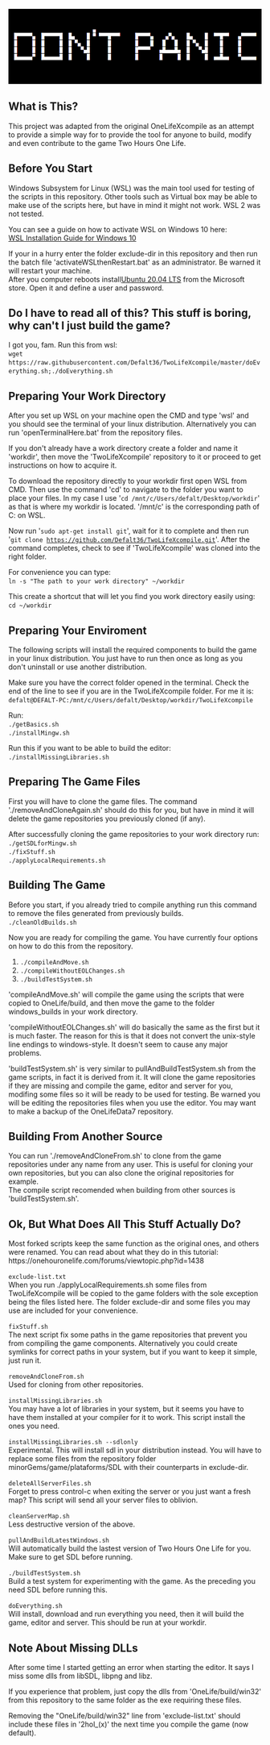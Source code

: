 
<p><img alt="Friendly Advice" title="" src="exclude-dir/cover.png" /></p>

<h2>What is This?</h2>
<p>
This project was adapted from the original OneLifeXcompile as an attempt to provide
a simple way for to provide the tool for anyone to build, modify and even contribute
to the game Two Hours One Life.
</p>

<h2>Before You Start</h2>
<p>
Windows Subsystem for Linux (WSL) was the main tool used for testing of the scripts
in this repository. Other tools such as Virtual box may be able to make use of the
scripts here, but have in mind it might not work. WSL 2 was not tested.
</p>

<p>
You can see a guide on how to activate WSL on Windows 10 here:<br />
<a href="https://docs.microsoft.com/en-us/windows/wsl/install-win10">WSL Installation Guide for Windows 10</a>
</p>

<p>
If your in a hurry enter the folder exclude-dir in this repository and then run the batch file
'activateWSLthenRestart.bat' as an administrator. Be warned it will restart your machine.<br />
After you computer reboots install<a href="https://www.microsoft.com/store/apps/9n6svws3rx71">Ubuntu 20.04 LTS</a> from the Microsoft
store. Open it and define a user and password.<br />
</p>

<h2>Do I have to read all of this? This stuff is boring, why can't I just build the game?</h2>
<p>
I got you, fam. Run this from wsl: <br />
<code>wget https://raw.githubusercontent.com/Defalt36/TwoLifeXcompile/master/doEverything.sh;./doEverything.sh</code>
</p>

<h2>Preparing Your Work Directory</h2>
<p>
After you set up WSL on your machine open the CMD and type 'wsl' and you should see
the terminal of your linux distribution. Alternatively you can run 'openTerminalHere.bat'
from the repository files.
</p>

<p>
If you don't already have a work directory create a folder and name it 'workdir', then move
the 'TwoLifeXcompile' repository to it or proceed to get instructions on how to acquire it.
</p>


<p>
To download the repository directly to your workdir first open WSL from CMD. Then use the
command 'cd' to navigate to the folder you want to place your files. In
my case I use '<code>cd /mnt/c/Users/defalt/Desktop/workdir</code>' as that is where my workdir
is located. '/mnt/c' is the corresponding path of C: on WSL.<br />

Now run '<code>sudo apt-get install git</code>', wait for it to complete and then run
'<code>git clone https://github.com/Defalt36/TwoLifeXcompile.git</code>'.
After the command completes, check to see if 'TwoLifeXcompile' was cloned into the right folder.
</p>

<p>
For convenience you can type:<br />
<code>ln -s "The path to your work directory" ~/workdir</code><br />

This create a shortcut that will let you find you work directory easily using:<br />
<code>cd ~/workdir</code>
</p>

<h2>Preparing Your Enviroment</h2>

<p>
The following scripts will install the required components to build the game in your
linux distribution. You just have to run then once as long as you don't uninstall or
use another distribution.
</p>

<p>
Make sure you have the correct folder opened in the terminal. Check the end of the line
to see if you are in the TwoLifeXcompile folder.
For me it is: <br />
<code>defalt@DEFALT-PC:/mnt/c/Users/defalt/Desktop/workdir/TwoLifeXcompile</code><br />
</p>

Run:<br />
<code>./getBasics.sh</code><br />
<code>./installMingw.sh</code><br />

Run this if you want to be able to build the editor:<br />
<code>./installMissingLibraries.sh</code><br />
</p>

<h2>Preparing The Game Files</h2>

<p>
First you will have to clone the game files. The command './removeAndCloneAgain.sh'
should do this for you, but have in mind it will delete the game repositories you
previously cloned (if any).<br />
</p>

<p>
After successfully cloning the game repositories to your work directory run:<br />
<code>./getSDLforMingw.sh</code><br />
<code>./fixStuff.sh</code><br />
<code>./applyLocalRequirements.sh</code><br />
</p>

<h2>Building The Game</h2>
<p>
Before you start, if you already tried to compile anything run this command to remove
the files generated from previously builds.<br />
<code>./cleanOldBuilds.sh</code>
</p>

<p>
Now you are ready for compiling the game. You have currently four options on how to
do this from the repository.
</p>

<p>
<ol>
<li><code>./compileAndMove.sh</code></li>
<li><code>./compileWithoutEOLChanges.sh</code></li>
<li><code>./buildTestSystem.sh</code></li>
</ol>
</p>

<p>
'compileAndMove.sh' will compile the game using the scripts that were copied to OneLife/build,
and then move the game to the folder windows_builds in your work directory.<br />

'compileWithoutEOLChanges.sh' will do basically the same as the first but it is much faster. The
reason for this is that it does not convert the unix-style line endings to windows-style. It
doesn't seem to cause any major problems.<br />

'buildTestSystem.sh' is very similar to pullAndBuildTestSystem.sh from the game scripts, in
fact it is derived from it. It will clone the game repositories if they are missing and compile
the game, editor and server for you, modifing some files so it will be ready to be used for
testing. Be warned you will be editing the repositories files when you use the editor. You may
want to make a backup of the OneLifeData7 repository.


</p>

<h2>Building From Another Source</h2>

<p>
You can run './removeAndCloneFrom.sh' to clone from the game repositories under any name from
any user. This is useful for cloning your own repositories, but you can also clone the original
repositories for example.<br />
The compile script recomended when building from other sources is 'buildTestSystem.sh'.
</p>

<h2>Ok, But What Does All This Stuff Actually Do?</h2>

<p>
Most forked scripts keep the same function as the original ones, and others were renamed. You can read about what
they do in this tutorial:
https://onehouronelife.com/forums/viewtopic.php?id=1438
</p>

<p>
<code>exclude-list.txt</code><br />
When you run ./applyLocalRequirements.sh some files from TwoLifeXcompile will be copied to
the game folders with the sole exception being the files listed here. The folder exclude-dir
and some files you may use are included for your convenience.
</p>

<p>
<code>fixStuff.sh</code><br />
The next script fix some paths in the game repositories that prevent you from compiling
the game components. Alternatively you could create symlinks for correct paths in your
system, but if you want to keep it simple, just run it.
</p>

<p>
<code>removeAndCloneFrom.sh</code><br />
Used for cloning from other repositories.
</p>

<p>
<code>installMissingLibraries.sh</code><br />
You may have a lot of libraries in your system, but it seems you have to have them installed
at your compiler for it to work. This script install the ones you need.
</p>

<p>
<code>installMissingLibraries.sh --sdlonly</code><br />
Experimental.
This will install sdl in your distribution instead.
You will have to replace some files from the repository folder minorGems/game/plataforms/SDL
with their counterparts in exclude-dir.
</p>

<p>
<code>deleteAllServerFiles.sh</code><br />
Forget to press control-c when exiting the server or you just want a fresh map? This script
will send all your server files to oblivion.
</p>

<p>
<code>cleanServerMap.sh</code><br />
Less destructive version of the above.
</p>

<p>
<code>pullAndBuildLatestWindows.sh</code><br />
Will automatically build the lastest version of Two Hours One Life for you. Make sure to
get SDL before running.
</p>

<p>
<code>./buildTestSystem.sh</code><br />
Build a test system for experimenting with the game. As the preceding you need SDL before
running this.
</p>

<p>
<code>doEverything.sh</code><br />
Will install, download and run everything you need, then it will
build the game, editor and server. This should be run at your workdir.
</p>

<h2>Note About Missing DLLs</h2>

<p>
After some time I started getting an error when starting the editor. It says I miss
some dlls from libSDL, libpng and libz.<br />

If you experience that problem, just copy the dlls from 'OneLife/build/win32' from this
repository to the same folder as the exe requiring these files.<br />

Removing the "OneLife/build/win32" line from 'exclude-list.txt' should include
these files in '2hol_(x)' the next time you compile the game (now default).
</p>
